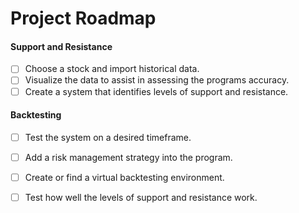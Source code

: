# Project Roadmap

<h4>Support and Resistance</h4>

- [ ] Choose a stock and import historical data.
- [ ] Visualize the data to assist in assessing the programs accuracy.
- [ ] Create a system that identifies levels of support and resistance.

<h4>Backtesting</h4>

- [ ] Test the system on a desired timeframe.
- [ ] Add a risk management strategy into the program.
- [ ] Create or find a virtual backtesting environment.
- [ ] Test how well the levels of support and resistance work.

